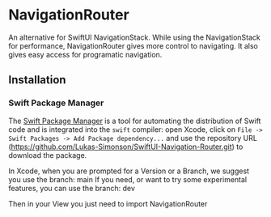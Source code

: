 # NavigationRouter
An alternative for SwiftUI NavigationStack. While using the NavigationStack for performance, NavigationRouter gives more control to navigating. It also gives easy access for programatic navigation.

## Installation

### Swift Package Manager

The [Swift Package Manager](https://swift.org/package-manager/) is a tool for automating the distribution of Swift code and is integrated into the `swift` compiler: open Xcode, click on `File -> Swift Packages -> Add Package dependency...` and use the repository URL (https://github.com/Lukas-Simonson/SwiftUI-Navigation-Router.git) to download the package.

In Xcode, when you are prompted for a Version or a Branch, we suggest you use the branch: main
If you need, or want to try some experimental features, you can use the branch: dev

Then in your View you just need to import NavigationRouter

